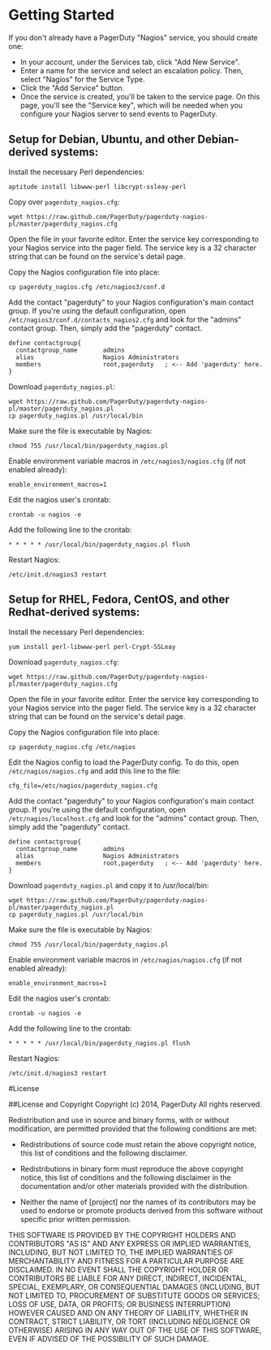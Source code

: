 # Getting Started

If you don't already have a PagerDuty "Nagios" service, you should create one:

- In your account, under the Services tab, click "Add New Service".
- Enter a name for the service and select an escalation policy. Then, select "Nagios" for the Service Type.
- Click the "Add Service" button.
- Once the service is created, you'll be taken to the service page. On this page, you'll see the "Service key", which will be needed when you configure your Nagios server to send events to PagerDuty.

## Setup for Debian, Ubuntu, and other Debian-derived systems:

Install the necessary Perl dependencies:

    aptitude install libwww-perl libcrypt-ssleay-perl

Copy over `pagerduty_nagios.cfg`:

    wget https://raw.github.com/PagerDuty/pagerduty-nagios-pl/master/pagerduty_nagios.cfg

Open the file in your favorite editor. Enter the service key corresponding to your Nagios service into the pager field.  The service key is a 32 character string that can be found on the service's detail page.

Copy the Nagios configuration file into place:

    cp pagerduty_nagios.cfg /etc/nagios3/conf.d

Add the contact "pagerduty" to your Nagios configuration's main contact group. If you're using the default configuration, open `/etc/nagios3/conf.d/contacts_nagios2.cfg` and look for the "admins" contact group. Then, simply add the "pagerduty" contact.

    define contactgroup{ 
      contactgroup_name       admins
      alias                   Nagios Administrators
      members                 root,pagerduty   ; <-- Add 'pagerduty' here.
    }

Download `pagerduty_nagios.pl`:

    wget https://raw.github.com/PagerDuty/pagerduty-nagios-pl/master/pagerduty_nagios.pl
    cp pagerduty_nagios.pl /usr/local/bin

Make sure the file is executable by Nagios:

    chmod 755 /usr/local/bin/pagerduty_nagios.pl

Enable environment variable macros in `/etc/nagios3/nagios.cfg` (if not enabled already):

    enable_environment_macros=1

Edit the nagios user's crontab:

    crontab -u nagios -e

Add the following line to the crontab:

    * * * * * /usr/local/bin/pagerduty_nagios.pl flush

Restart Nagios:

    /etc/init.d/nagios3 restart

## Setup for RHEL, Fedora, CentOS, and other Redhat-derived systems: 

Install the necessary Perl dependencies:

    yum install perl-libwww-perl perl-Crypt-SSLeay

Download `pagerduty_nagios.cfg`:

    wget https://raw.github.com/PagerDuty/pagerduty-nagios-pl/master/pagerduty_nagios.cfg

Open the file in your favorite editor. Enter the service key corresponding to your Nagios service into the pager field. The service key is a 32 character string that can be found on the service's detail page.

Copy the Nagios configuration file into place:

    cp pagerduty_nagios.cfg /etc/nagios

Edit the Nagios config to load the PagerDuty config. To do this, open `/etc/nagios/nagios.cfg` and add this line to the file:

    cfg_file=/etc/nagios/pagerduty_nagios.cfg

Add the contact "pagerduty" to your Nagios configuration's main contact group. If you're using the default configuration, open `/etc/nagios/localhost.cfg` and look for the "admins" contact group. Then, simply add the "pagerduty" contact.

    define contactgroup{ 
      contactgroup_name       admins
      alias                   Nagios Administrators
      members                 root,pagerduty   ; <-- Add 'pagerduty' here.
    }

Download `pagerduty_nagios.pl` and copy it to /usr/local/bin:

    wget https://raw.github.com/PagerDuty/pagerduty-nagios-pl/master/pagerduty_nagios.pl
    cp pagerduty_nagios.pl /usr/local/bin

Make sure the file is executable by Nagios:

    chmod 755 /usr/local/bin/pagerduty_nagios.pl

Enable environment variable macros in `/etc/nagios/nagios.cfg` (if not enabled already):

    enable_environment_macros=1

Edit the nagios user's crontab:

    crontab -u nagios -e

Add the following line to the crontab:

    * * * * * /usr/local/bin/pagerduty_nagios.pl flush

Restart Nagios:

    /etc/init.d/nagios3 restart

#License

##License and Copyright
Copyright (c) 2014, PagerDuty
All rights reserved.

Redistribution and use in source and binary forms, with or without modification, are permitted provided that the following conditions are met:

* Redistributions of source code must retain the above copyright notice, this list of conditions and the following disclaimer.

* Redistributions in binary form must reproduce the above copyright notice, this list of conditions and the following disclaimer in the documentation and/or other materials provided with the distribution.

* Neither the name of [project] nor the names of its contributors may be used to endorse or promote products derived from this software without specific prior written permission.

THIS SOFTWARE IS PROVIDED BY THE COPYRIGHT HOLDERS AND CONTRIBUTORS "AS IS" AND ANY EXPRESS OR IMPLIED WARRANTIES, INCLUDING, BUT NOT LIMITED TO, THE IMPLIED WARRANTIES OF MERCHANTABILITY AND FITNESS FOR A PARTICULAR PURPOSE ARE DISCLAIMED. IN NO EVENT SHALL THE COPYRIGHT HOLDER OR CONTRIBUTORS BE LIABLE FOR ANY DIRECT, INDIRECT, INCIDENTAL, SPECIAL, EXEMPLARY, OR CONSEQUENTIAL DAMAGES (INCLUDING, BUT NOT LIMITED TO, PROCUREMENT OF SUBSTITUTE GOODS OR SERVICES; LOSS OF USE, DATA, OR PROFITS; OR BUSINESS INTERRUPTION) HOWEVER CAUSED AND ON ANY THEORY OF LIABILITY, WHETHER IN CONTRACT, STRICT LIABILITY, OR TORT (INCLUDING NEGLIGENCE OR OTHERWISE) ARISING IN ANY WAY OUT OF THE USE OF THIS SOFTWARE, EVEN IF ADVISED OF THE POSSIBILITY OF SUCH DAMAGE.

